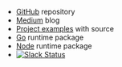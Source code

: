 

- [GitHub](https://github.com/apex/apex) repository
- [Medium](https://medium.com/apex-serverless) blog
- [Project examples](https://github.com/apex/apex/tree/master/_examples) with source
- [Go](https://github.com/apex/go-apex) runtime package
- [Node](https://github.com/apex/node-apex) runtime package
- [![Slack Status](https://apex-slackin.herokuapp.com/badge.svg)](http://chat.apex.sh/)
